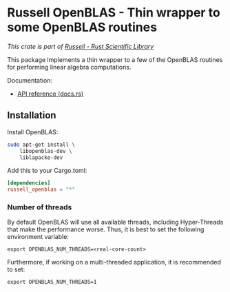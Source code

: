 # Russell OpenBLAS - Thin wrapper to some OpenBLAS routines

_This crate is part of [Russell - Rust Scientific Library](https://github.com/cpmech/russell)_

This package implements a thin wrapper to a few of the OpenBLAS routines for performing linear algebra computations.

Documentation:

- [API reference (docs.rs)](https://docs.rs/russell_openblas)

## Installation

Install OpenBLAS:

```bash
sudo apt-get install \
    libopenblas-dev \
    liblapacke-dev
```

Add this to your Cargo.toml:

```toml
[dependencies]
russell_openblas = "*"
```

### Number of threads

By default OpenBLAS will use all available threads, including Hyper-Threads that make the performance worse. Thus, it is best to set the following environment variable:

```
export OPENBLAS_NUM_THREADS=<real-core-count>
```

Furthermore, if working on a multi-threaded application, it is recommended to set:

```
export OPENBLAS_NUM_THREADS=1
```
